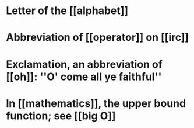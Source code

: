 # Letter of the [[alphabet]]
# Abbreviation of [[operator]] on [[irc]]
# Exclamation, an abbreviation of [[oh]]: ''O' come all ye faithful''
# In [[mathematics]], the upper bound function; see [[big O]]